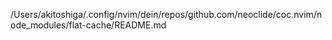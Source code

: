 /Users/akitoshiga/.config/nvim/dein/repos/github.com/neoclide/coc.nvim/node_modules/flat-cache/README.md